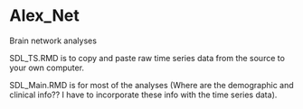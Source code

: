 # Alex_Net
Brain network analyses

SDL_TS.RMD is to copy and paste raw time series data from the source to your own computer.

SDL_Main.RMD is for most of the analyses (Where are the demographic and clinical info?? I have to incorporate these info with the time series data).
